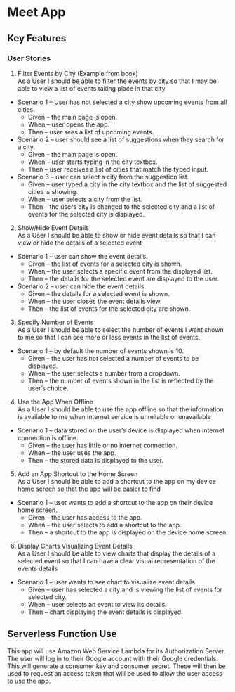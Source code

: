 # Meet App

## Key Features
 
### User Stories
1.	Filter Events by City (Example from book)  
As a User I should be able to filter the events by city so that I may be able to view a list of events taking place in that city
-	Scenario 1 – User has not selected a city show upcoming events from all cities.
    - Given – the main page is open. 
    - When – user opens the app.
    - Then – user sees a list of upcoming events.
-	Scenario 2 – user should see a list of suggestions when they search for a city.
    - Given – the main page is open.
    - When – user starts typing in the city textbox.
    - Then – user receives a list of cities that match the typed input.
-	Scenario 3 – user can select a city from the suggestion list.
    - Given – user typed a city in the city textbox and the list of suggested cities is showing.
    - When – user selects a city from the list.
    - Then – the users city is changed to the selected city and a list of events for the selected city is displayed.

2.	Show/Hide Event Details  
As a User I should be able to show or hide event details so that I can view or hide the details of a selected event
- Scenario 1 – user can show the event details.
    - Given – the list of events for a selected city is shown.
    - When – the user selects a specific event from the displayed list.
    - Then – the details for the selected event are displayed to the user.
- Scenario 2 – user can hide the event details.
    - Given – the details for a selected event is shown.
    - When – the user closes the event details view.
    - Then – the list of events for the selected city are shown.

3.	Specify Number of Events  
As a User I should be able to select the number of events I want shown to me so that I can see more or less events in the list of events. 
- Scenario 1 – by default the number of events shown is 10.
    - Given – the user has not selected a number of events to be displayed.
    - When – the user selects a number from a dropdown. 
    - Then – the number of events shown in the list is reflected by the user’s choice.

4.	Use the App When Offline  
As a User I should be able to use the app offline so that the information is available to me when internet service is unreliable or unavailable
- Scenario 1 – data stored on the user’s device is displayed when internet connection is offline.
    - Given – the user has little or no internet connection.
    - When – the user uses the app.
    - Then – the stored data is displayed to the user.

5.	Add an App Shortcut to the Home Screen  
As a User I should be able to add a shortcut to the app on my device home screen so that the app will be easier to find
- Scenario 1 – user wants to add a shortcut to the app on their device home screen.
    - Given – the user has access to the app.
    - When – the user selects to add a shortcut to the app.
    - Then – a shortcut to the app is displayed on the device home screen.

6.	Display Charts Visualizing Event Details  
As a User I should be able to view charts that display the details of a selected event so that I can have a clear visual representation of the events details
- Scenario 1 – user wants to see chart to visualize event details.
    - Given – user has selected a city and is viewing the list of events for selected city.
    - When – user selects an event to view its details.
    - Then – chart displaying the event details is displayed.

## Serverless Function Use
This app will use Amazon Web Service Lambda for its Authorization Server. The user will log in to their Google account with their Google credentials. This will generate a consumer key and consumer secret. These will then be used to request an access token that will be used to allow the user access to use the app.

